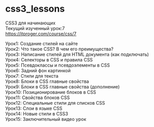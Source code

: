 # css3_lessons
CSS3 для начинающих <br />
Текущий изученный урок:7 <br />
https://itproger.com/course/css/7 <br />

Урок1:	 Создание стилей на сайте <br />
Урок2:   Что такое CSS? В чем его преимущества? <br />
Урок3:	 Написание стилей для HTML документа (как подключать) <br />
Урок4:	 Селекторы в CSS и правила CSS <br />
Урок5:	 Псевдоклассы и псевдоэлементы в CSS <br />
Урок6:	 Задний фон картинкой <br />
Урок7: 	 Стили для текста <br />
Урок8: 	 Блоки в CSS главные свойства <br />
Урок9: 	 Блоки в CSS главные свойства (дополнение) <br />
Урок10:	 Позиционирование блоков в CSS <br />
Урок11:	 Свойства блоков CSS <br />
Урок12:	 Специальные стили для списков CSS <br />
Урок13:	 Слои в языке CSS <br />
Урок14:	 Новые стили в CSS3 <br />
Урок15:	 Заключительный видео урок <br />